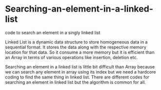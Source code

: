 # Searching-an-element-in-a-linked-list
code to search an element in a singly linked list

Linked List is a dynamic data structure to store homogeneous data in a sequential format. It stores the data along with the respective memory location for that data. So it consume a more memory but it is efficient than an Array in terms of various operations like insertion, deletion etc.

Searching an element in a linked list is little bit difficult than Array because we can search any element in array using its index but we need a hardcore coding to find the same thing in linked list. There are different codes for searching an element in linked list but the algorithm is common for all. 

